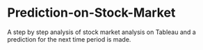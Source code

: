 # Prediction-on-Stock-Market
A step by step analysis of stock market analysis on Tableau and a prediction for the next time period is made.
